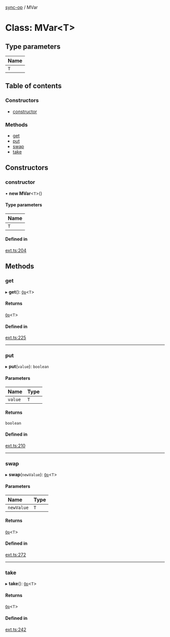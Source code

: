 [sync-op](../README.md) / MVar

# Class: MVar<T\>

## Type parameters

| Name |
| :------ |
| `T` |

## Table of contents

### Constructors

- [constructor](MVar.md#constructor)

### Methods

- [get](MVar.md#get)
- [put](MVar.md#put)
- [swap](MVar.md#swap)
- [take](MVar.md#take)

## Constructors

### constructor

• **new MVar**<`T`\>()

#### Type parameters

| Name |
| :------ |
| `T` |

#### Defined in

[ext.ts:204](https://github.com/dhcmrlchtdj/sync-op/blob/87263f3/src/ext.ts#L204)

## Methods

### get

▸ **get**(): [`Op`](Op.md)<`T`\>

#### Returns

[`Op`](Op.md)<`T`\>

#### Defined in

[ext.ts:225](https://github.com/dhcmrlchtdj/sync-op/blob/87263f3/src/ext.ts#L225)

___

### put

▸ **put**(`value`): `boolean`

#### Parameters

| Name | Type |
| :------ | :------ |
| `value` | `T` |

#### Returns

`boolean`

#### Defined in

[ext.ts:210](https://github.com/dhcmrlchtdj/sync-op/blob/87263f3/src/ext.ts#L210)

___

### swap

▸ **swap**(`newValue`): [`Op`](Op.md)<`T`\>

#### Parameters

| Name | Type |
| :------ | :------ |
| `newValue` | `T` |

#### Returns

[`Op`](Op.md)<`T`\>

#### Defined in

[ext.ts:272](https://github.com/dhcmrlchtdj/sync-op/blob/87263f3/src/ext.ts#L272)

___

### take

▸ **take**(): [`Op`](Op.md)<`T`\>

#### Returns

[`Op`](Op.md)<`T`\>

#### Defined in

[ext.ts:242](https://github.com/dhcmrlchtdj/sync-op/blob/87263f3/src/ext.ts#L242)

